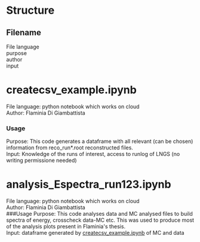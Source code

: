 # Structure
## Filename
File language  <br />
purpose <br />
author <br />
input <br />

# createcsv_example.ipynb

File language: python notebook which works on cloud  <br />
Author: Flaminia Di Giambattista <br />
### Usage
Purpose: This code generates a dataframe with all relevant (can be chosen) information from reco_run*.root reconstructed files. <br />
Input: Knowledge of the runs of interest, access to runlog of LNGS (no writing permissione needed)


# analysis_Espectra_run123.ipynb

File language: python notebook which works on cloud  <br />
Author: Flaminia Di Giambattista <br />
###Usage
Purpose: This code analyses data and MC analysed files to build spectra of energy, crosscheck data-MC etc. This was used to produce most of the analysis plots present in Flaminia's thesis. <br />
Input: dataframe generated by [createcsv_example.ipynb](https://github.com/CYGNUS-RD/WIKI-documentation/blob/main/Analysis/Analysis_codes/ReadMe.md#createcsv_exampleipynb) of MC and data
